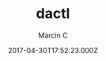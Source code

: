 ---
layout: JamstackTheme
title: dactl
github: https://github.com/melangue/dactl
demo: https://melangue.github.io/dactl/
author: Marcin C
ssg: Jekyll
date: 2017-04-30T17:52:23.000Z
description: Modern, fast and configurable Jekyll theme with some tricks up it's sleeve.
stale: false
---